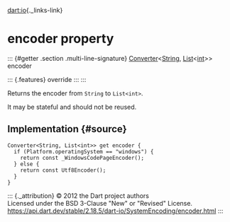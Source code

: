 [dart:io](../../dart-io/dart-io-library){._links-link}

encoder property
================

::: {#getter .section .multi-line-signature}
[Converter](../../dart-convert/converter-class)\<[String](../../dart-core/string-class),
[List](../../dart-core/list-class)\<[int](../../dart-core/int-class)\>\>
encoder

::: {.features}
override
:::
:::

Returns the encoder from `String` to `List<int>`.

It may be stateful and should not be reused.

Implementation {#source}
--------------

``` {.language-dart data-language="dart"}
Converter<String, List<int>> get encoder {
  if (Platform.operatingSystem == "windows") {
    return const _WindowsCodePageEncoder();
  } else {
    return const Utf8Encoder();
  }
}
```

::: {._attribution}
© 2012 the Dart project authors\
Licensed under the BSD 3-Clause \"New\" or \"Revised\" License.\
<https://api.dart.dev/stable/2.18.5/dart-io/SystemEncoding/encoder.html>
:::
